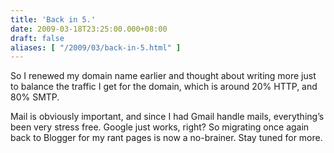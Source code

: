```yaml
---
title: 'Back in 5.'
date: 2009-03-18T23:25:00.000+08:00
draft: false
aliases: [ "/2009/03/back-in-5.html" ]
---
```


So I renewed my domain name earlier and thought about writing more just to balance the traffic I get for the domain, which is around 20% HTTP, and 80% SMTP.

Mail is obviously important, and since I had Gmail handle mails, everything’s been very stress free. Google just works, right? So migrating once again back to Blogger for my rant pages is now a no-brainer. Stay tuned for more.